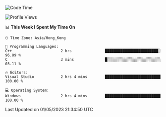<!--START_SECTION:waka-->
![Code Time](http://img.shields.io/badge/Code%20Time-56%20hrs%2028%20mins-blue)

![Profile Views](http://img.shields.io/badge/Profile%20Views-0-blue)

📊 **This Week I Spent My Time On** 

```text
🕑︎ Time Zone: Asia/Hong_Kong

💬 Programming Languages: 
C++                      2 hrs               ████████████████████████░   96.89 % 
C                        3 mins              █░░░░░░░░░░░░░░░░░░░░░░░░   03.11 % 

🔥 Editors: 
Visual Studio            2 hrs 4 mins        █████████████████████████   100.00 % 

💻 Operating System: 
Windows                  2 hrs 4 mins        █████████████████████████   100.00 % 
```


 Last Updated on 01/05/2023 21:34:50 UTC
<!--END_SECTION:waka-->
